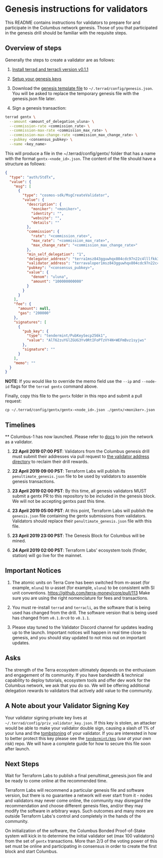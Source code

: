 # Genesis instructions for validators

This README contains instructions for validators to prepare for and participate in the Columbus network genesis. Those of you that participated in the genesis drill should be familiar with the requisite steps. 

## Overview of steps

Generally the steps to create a validator are as follows:

1. [Install terrad and terracli version v0.1.1](https://docs.terra.money/guide/installation)

2. [Setup your genesis keys](https://docs.terra.money/guide/users)

3. Download the [genesis template file](https://raw.githubusercontent.com/terra-money/launch/master/params/genesis_template.json) to `~/.terrad/config/genesis.json`. You will be asked to replace the temporary genesis file with the genesis.json file later. 

4. Sign a genesis transaction:

```bash
terrad gentx \
  --amount <amount_of_delegation_uluna> \
  --commission-rate <commission_rate> \
  --commission-max-rate <commission_max_rate> \
  --commission-max-change-rate <commission_max_change_rate> \
  --pubkey <consensus_pubkey> \
  --name <key_name>
```

This will produce a file in the ~/.terrad/config/gentx/ folder that has a name with the format `gentx-<node_id>.json`. The content of the file should have a structure as follows:

```json
{
  "type": "auth/StdTx",
  "value": {
    "msg": [
      {
        "type": "cosmos-sdk/MsgCreateValidator",
        "value": {
          "description": {
            "moniker": "<moniker>",
            "identity": "",
            "website": "",
            "details": ""
          },
          "commission": {
            "rate": "<commission_rate>",
            "max_rate": "<commission_max_rate>",
            "max_change_rate": "<commission_max_change_rate>"
          },
          "min_self_delegation": "1",
          "delegator_address": "terra1msz843gguwhqx804cdc97n22c4lllfkk39qlnc",
          "validator_address": "terravaloper1msz843gguwhqx804cdc97n22c4lllfkk5352lt",
          "pubkey": "<consensus_pubkey>",
          "value": {
            "denom": "uluna",
            "amount": "100000000000"
          }
        }
      }
    ],
    "fee": {
      "amount": null,
      "gas": "200000"
    },
    "signatures": [
      {
        "pub_key": {
          "type": "tendermint/PubKeySecp256k1",
          "value": "AlT62zuYGlZGUG3Yv0RtIFoPTzVY4N+WEFmBvz1syjws"
        },
        "signature": ""
      }
    ],
    "memo": ""
  }
}
```

__**NOTE**__: If you would like to override the memo field use the `--ip` and `--node-id` flags for the `terrad gentx` command above.

Finally, copy this file to the `gentx` folder in this repo and submit a pull request:

```
cp ~/.terrad/config/gentx/gentx-<node_id>.json ./gentx/<moniker>.json
```

## Timelines

** Columbus-1 has now launched. Please refer to [docs](https://docs.terra.money) to join the network as a validator. 

1. **22 April 2019 07:00 PST**: Validators from the Columbus genesis drill must submit their addresses via pull request to [the validator address directory](https://github.com/terra-money/accounts/validators/address.json) to reclaim their drill rewards.

2. **22 April 2019 09:00 PST**: Terraform Labs will publish its `penultimate_genesis.json` file to be used by validators to assemble genesis transactions. 

3. **23 April 2019 02:00 PST**: By this time, all genesis validators MUST submit a gentx PR to this repository to be included in the genesis block. We will not be accepting gentxs past this time.

4. **23 April 2019 05:00 PST**: At this point, Terraform Labs will publish the `genesis.json` file containing the gentx submissions from validators. Validators should replace their `penultimate_genesis.json` file with this file. 

5. **23 April 2019 23:00 PST**: The Genesis Block for Columbus will be mined.

6. **24 April 2019 02:00 PST**: Terraform Labs' ecosystem tools (finder, station) will go live for the mainnet. 


## Important Notices

1. The atomic units on Terra Core has been switched from m-asset (for example, `mluna`) to u-asset (for example, `uluna`) to be consistent with SI unit conventions. https://github.com/terra-money/core/pull/113 Make sure you are using the right nomenclature for fees and transactions. 

2. You must re-install `terrad` and `terracli`, as the software that is being used has changed from the drill. The software version that is being used has changed from `v0.1.0rc0` to `v0.1.1`. 

3. Please stay tuned to the Validator Discord channel for updates leading up to the launch. Important notices will happen in real time close to genesis, and you should stay updated to not miss out on important updates. 


## Asks

The strength of the Terra ecosystem ultimately depends on the enthusiasm and engagement of its community. If you have bandwidth & technical capability to deploy tutorials, ecosystem tools and offer dev work for the Columbus network, we ask that you do so. We will be offering additional delegation rewards to validators that actively add value to the community. 


## A Note about your Validator Signing Key

Your validator signing private key lives at `~/.terrad/config/priv_validator_key.json`. If this key is stolen, an attacker would be able to make
your validator double sign, causing a slash of 1% of your luna and the [tombstoning](https://github.com/cosmos/cosmos-sdk/blob/master/docs/spec/slashing/07_tombstone.md) of your validator. If you are interested in how to better protect this key please see the [`tendermint/kms`](https://github.com/tendermint/kms) (_*use at your own risk*_) repo. We will have a complete guide for how to secure this file soon after launch.

## Next Steps

Wait for Terraform Labs to publish a final penultimat_genesis.json file and be ready to come online at the recommended
time.

Terraform Labs will recommend a particular genesis file and software version, but there
is no guarantee a network will ever start from it - nodes and validators may
never come online, the community may disregard the recommendation and choose
different genesis files, and/or they may modify the software in arbitrary ways. Such
outcomes and many more are outside Terraform Labs's control and completely in the hands
of the community.

On initialization of the software, the Columbus Bonded Proof-of-Stake system will kick in to
determine the initial validator set (max 100 validators) from the set of `gentx` transactions.
More than 2/3 of the voting power of this set must be online and participating in consensus
in order to create the first block and start Columbus.

